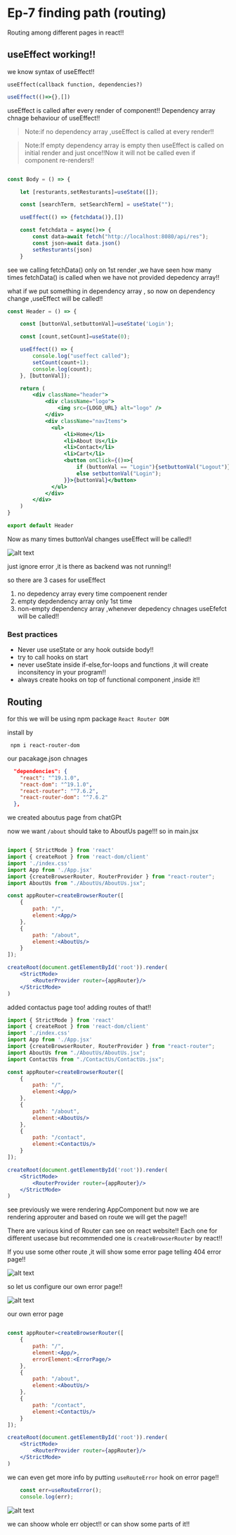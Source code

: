 # Ep-7 finding path (routing)

Routing among different pages in react!!

## useEffect working!!
 we know syntax of useEffect!! 

 ```text
useEffect(callback function, dependencies?)
 ```
 ```jsx
useEffect(()=>{},[])
 ```
 useEffect is called after every render of component!! Dependency array chnage behaviour of useEffect!!

>Note:if no dependency array ,useEffect is called at every render!! 

>Note:If empty dependency array is empty then useEffect is called on initial render and just once!!Now it will not be called even if component re-renders!!


```jsx

const Body = () => {

    let [resturants,setResturants]=useState([]);

    const [searchTerm, setSearchTerm] = useState("");

    useEffect(() => {fetchdata()},[])

    const fetchdata = async()=> {
        const data=await fetch("http://localhost:8080/api/res");
        const json=await data.json()
        setResturants(json)
    }


```

see we calling fetchData() only on 1st render ,we have seen how many times fetchData() is called when we have not provided depedency array!!


what if we put something in dependency array , so now on dependency change ,useEffect will be called!!

```jsx
const Header = () => {

    const [buttonVal,setbuttonVal]=useState('Login');

    const [count,setCount]=useState(0);

    useEffect(() => {
        console.log("useffect called");
        setCount(count+1);
        console.log(count);
    }, [buttonVal]);

    return (
        <div className="header">
            <div className="logo">
                <img src={LOGO_URL} alt="logo" />
            </div>
            <div className="navItems">
              <ul>
                  <li>Home</li>
                  <li>About Us</li>
                  <li>Contact</li>
                  <li>Cart</li>
                  <button onClick={()=>{
                      if (buttonVal == "Login"){setbuttonVal("Logout")}
                      else setbuttonVal("Login");
                  }}>{buttonVal}</button>
              </ul>
            </div>
        </div>
    )
}

export default Header

```
Now as many times buttonVal changes useEffect will be called!!

![alt text](image.png)


just ignore error ,it is there as backend was not running!!

so there are 3 cases for useEffect 

1. no depedency array every time compoenent render
2. empty depdendency array only 1st time 
3. non-empty dependency array ,whenever depedency chnages useEfefct will be called!!

### Best practices
- Never use useState or any hook outside body!!
- try to call hooks on start 
- never useState inside if-else,for-loops and functions  ,it will create inconsitency in your program!!
- always create hooks on top of functional component ,inside it!!

## Routing

for this we will be using npm package `React Router DOM`

install by
```npm 
 npm i react-router-dom
```

our pacakage.json chnages

```json
  "dependencies": {
    "react": "^19.1.0",
    "react-dom": "^19.1.0",
    "react-router": "^7.6.2",
    "react-router-dom": "^7.6.2"
  },
```
we created aboutus page from chatGPt 

now we want `/about` should take to AboutUs page!!!
so in main.jsx

```jsx

import { StrictMode } from 'react'
import { createRoot } from 'react-dom/client'
import './index.css'
import App from './App.jsx'
import {createBrowserRouter, RouterProvider } from "react-router";
import AboutUs from "./AboutUs/AboutUs.jsx";

const appRouter=createBrowserRouter([
    {
        path: "/",
        element:<App/>
    },
    {
        path: "/about",
        element:<AboutUs/>
    }
]);

createRoot(document.getElementById('root')).render(
    <StrictMode>
        <RouterProvider router={appRouter}/>
    </StrictMode>
)

```

added contactus page too! adding routes of that!!

```jsx
import { StrictMode } from 'react'
import { createRoot } from 'react-dom/client'
import './index.css'
import App from './App.jsx'
import {createBrowserRouter, RouterProvider } from "react-router";
import AboutUs from "./AboutUs/AboutUs.jsx";
import ContactUs from "./ContactUs/ContactUs.jsx";

const appRouter=createBrowserRouter([
    {
        path: "/",
        element:<App/>
    },
    {
        path: "/about",
        element:<AboutUs/>
    },
    {
        path: "/contact",
        element:<ContactUs/>
    }
]);

createRoot(document.getElementById('root')).render(
    <StrictMode>
        <RouterProvider router={appRouter}/>
    </StrictMode>
)


```

see previously we were rendering AppComponent but now we are rendering approuter and based on route we will get the page!!

There are various kind of Router can see on react website!! Each one for different usecase but recommended one is `createBrowserRouter` by react!!

If you use some other route ,it will show some error page telling 404 error page!!

![alt text](image-1.png)

so let us configure our own error page!!

![alt text](image-2.png)

our own error page

```jsx

const appRouter=createBrowserRouter([
    {
        path: "/",
        element:<App/>,
        errorElement:<ErrorPage/>
    },
    {
        path: "/about",
        element:<AboutUs/>
    },
    {
        path: "/contact",
        element:<ContactUs/>
    }
]);

createRoot(document.getElementById('root')).render(
    <StrictMode>
        <RouterProvider router={appRouter}/>
    </StrictMode>
)
```
we can even get more info by putting `useRouteError` hook on error page!!

```jsx
    const err=useRouteError();
    console.log(err);
```

![alt text](image-3.png)

we can shoow whole err object!! or can show some parts of it!!

























